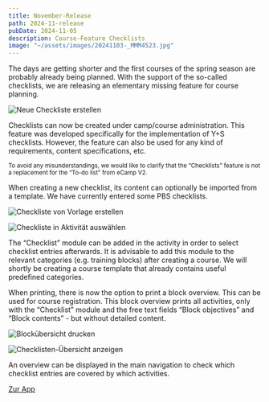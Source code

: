 ```yaml
---
title: November-Release
path: 2024-11-release
pubDate: 2024-11-05
description: Course-Feature Checklists
image: "~/assets/images/20241103-_MMM4523.jpg"
---
```


The days are getting shorter and the first courses of the spring season are probably already being planned. With the support of the so-called checklists, we are releasing an elementary missing feature for course planning.


<div class="simple-columns">

![Neue Checkliste erstellen](~/assets/images/2024-11/checklist-create-de.webp)

<div>

Checklists can now be created under camp/course administration. This feature was developed specifically for the implementation of Y+S checklists. However, the feature can also be used for any kind of requirements, content specifications, etc.

<small>
To avoid any misunderstandings, we would like to clarify that the “Checklists” feature is not a replacement for the “To-do list” from eCamp V2.
</small>

</div>
</div>
<div class="simple-columns">
<div>

When creating a new checklist, its content can optionally be imported from a template. We have currently entered some PBS checklists.

</div>

![Checkliste von Vorlage erstellen](~/assets/images/2024-11/checklist-template-de.webp)

</div>
<div class="simple-columns">

![Checkliste in Aktivität auswählen](~/assets/images/2024-11/checklist-activity-de.webp)

<div>

The “Checklist” module can be added in the activity in order to select checklist entries afterwards. It is advisable to add this module to the relevant categories (e.g. training blocks) after creating a course. We will shortly be creating a course template that already contains useful predefined categories.

</div>
</div>

<div class="simple-columns">
<div>

When printing, there is now the option to print a block overview. This can be used for course registration. This block overview prints all activities, only with the “Checklist” module and the free text fields “Block objectives” and “Block contents” - but without detailed content.

</div>

![Blockübersicht drucken](~/assets/images/2024-11/checklist-print-de.webp)

</div>

<div class="simple-columns">

![Checklisten-Übersicht anzeigen](~/assets/images/2024-11/checklist-overview-de.webp)

<div>

An overview can be displayed in the main navigation to check which checklist entries are covered by which activities.

</div>
</div>

<a class="btn secondary mr-4 mb-4" href="https://app.ecamp3.ch" target="_blank">Zur App</a>
